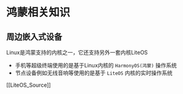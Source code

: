 # 鸿蒙相关知识
## 周边嵌入式设备
Linux是鸿蒙支持的内核之一，它还支持另外一套内核LiteOS
+ 手机等超级终端使用的是基于Linux内核的 `HarmonyOS(鸿蒙)` 操作系统  
+ 节点设备例如无线音响等使用的是基于 `LiteOS` 内核的实时操作系统

[[LiteOS_Source]]